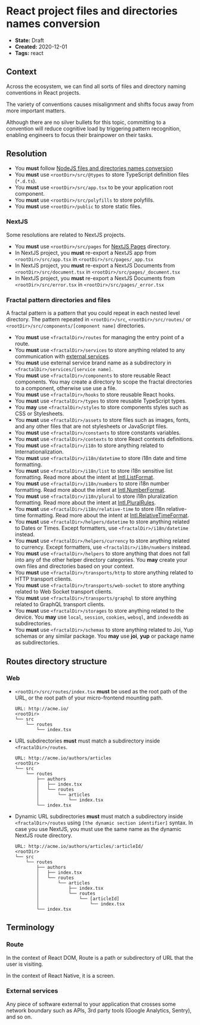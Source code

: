 # React project files and directories names conversion

* **State:** Draft
* **Created:** 2020-12-01
* **Tags:** react

## Context

Across the ecosystem, we can find all sorts of files and directory naming
conventions in React projects.

The variety of conventions causes misalignment and shifts focus away from more
important matters.

Although there are no silver bullets for this topic, committing to a convention
will reduce cognitive load by triggering pattern recognition, enabling engineers
to focus their brainpower on their tasks.

## Resolution

* You **must** follow [NodeJS files and directories names conversion](./../3122196229/README.md)
* You **must** use `<rootDir>/src/@types` to store TypeScript definition files
  (`*.d.ts`).
* You **must** use `<rootDir>/src/app.tsx` to be your application root
  component.
* You **must** use `<rootDir>/src/polyfills` to store polyfills.
* You **must** use `<rootDir>/public` to store static files.

### NextJS

Some resolutions are related to NextJS projects.

* You **must** use `<rootDir>/src/pages` for [NextJS Pages](https://nextjs.org/docs/basic-features/pages)
  directory.
* In NextJS project, you **must** re-export a NextJS app from
  `<rootDir>/src/app.tsx` in `<rootDir>/src/pages/_app.tsx`
* In NextJS project, you **must** re-export a NextJS Documents from
  `<rootDir>/src/document.tsx` in `<rootDir>/src/pages/_document.tsx`
* In NextJS project, you **must** re-export a NextJS Documents from
  `<rootDir>/src/error.tsx` in `<rootDir>/src/pages/_error.tsx`

### Fractal pattern directories and files

A fractal pattern is a pattern that you could repeat in each nested level
directory. The pattern repeated in `<rootDir>/src`, `<rootDir>/src/routes/` or
`<rootDir>/src/components/[component name]` directories.

* You **must** use `<fractalDir>/routes` for managing the entry point of a
  route.
* You **must** use `<fractalDir>/services` to store anything
  related to any communication with [external services](#external-services).
* You **must** use external service brand name as a subdirectory in
  `<fractalDir>/services/[service name]`.
* You **must** use `<fractalDir>/components` to store reusable React
  components. You may create a directory to scope the fractal directories to
  a component, otherwise use use a file.
* You **must** use `<fractalDir>/hooks` to store reusable React
  hooks.
* You **must** use `<fractalDir>/types` to store reusable TypeScript types.
* You **may** use `<fractalDir>/styles` to store components styles such as
  CSS or Stylesheets.
* You **must** use `<fractalDir>/assets` to store files such as images, fonts,
  and any other files that are not stylesheets or JavaScript files.
* You **must** use `<fractalDir>/constants` to store constants variables.
* You **must** use `<fractalDir>/contexts` to store React contexts definitions.
* You **must** use `<fractalDir>/i18n` to store anything
  related to Internationalization.
* You **must** use `<fractalDir>/i18n/datetime` to store i18n date
  and time formatting.
* You **must** use `<fractalDir>/i18n/list` to store i18n sensitive
  list formatting. Read more about the intent at [Intl.ListFormat](https://developer.mozilla.org/en-US/docs/Web/JavaScript/Reference/Global_Objects/Intl/ListFormat).
* You **must** use `<fractalDir>/i18n/numbers` to store i18n number
  formatting. Read more about the intent at [Intl.NumberFormat](https://developer.mozilla.org/en-US/docs/Web/JavaScript/Reference/Global_Objects/Intl/NumberFormat).
* You **must** use `<fractalDir>/i18n/plural` to store i18n
  pluralization formatting. Read more about the intent at [Intl.PluralRules](https://developer.mozilla.org/en-US/docs/Web/JavaScript/Reference/Global_Objects/Intl/PluralRules).
* You **must** use `<fractalDir>/i18n/relative-time` to store i18n
  relative-time formatting. Read more about the intent at [Intl.RelativeTimeFormat](https://developer.mozilla.org/en-US/docs/Web/JavaScript/Reference/Global_Objects/Intl/RelativeTimeFormat).
* You **must** use `<fractalDir>/helpers/datetime` to store anything related
  to Dates or Times. Except formatters, use `<fractalDir>/i18n/datetime`
  instead.
* You **must** use `<fractalDir>/helpers/currency` to store anything related
  to currency. Except formatters, use `<fractalDir>/i18n/numbers`
  instead.
* You **must** use `<fractalDir>/helpers` to store anything that does not
  fall into any of the other helper directory categories. You **may** create
  your own files and directories based on your context.
* You **must** use `<fractalDir>/transports/http` to store anything
  related to HTTP transport clients.
* You **must** use `<fractalDir>/transports/web-socket` to store
  anything related to Web Socket transport clients.
* You **must** use `<fractalDir>/transports/graphql` to store
  anything related to GraphQL transport clients.
* You **must** use `<fractalDir>/storages` to store anything related to the
  device. You **may** use `local`, `session`, `cookies`, `websql`, and
  `indexeddb` as subdirectories.
* You **must** use `<fractalDir>/schemas` to store anything related to Joi, Yup
  schemas or any similar package. You **may** use **joi**, **yup** or
  package name as subdirectories.

## Routes directory structure

### Web

* `<rootDir>/src/routes/index.tsx` **must** be used as the root path
  of the URL, or the root path of your micro-frontend mounting path.

  ```text
  URL: http://acme.io/
  <rootDir>
  └── src
      └── routes
          └── index.tsx
  ```

* URL subdirectories **must** must match a subdirectory inside
  `<fractalDir>/routes`.

  ```text
  URL: http://acme.io/authors/articles
  <rootDir>
  └── src
      └── routes
          ├── authors
          │   ├── index.tsx
          │   └── routes
          │       └── articles
          │           └── index.tsx
          └── index.tsx
  ```

* Dynamic URL subdirectories **must** must match a subdirectory inside
  `<fractalDir>/routes` using `[the dynamic section identifier]` syntax. In case
  you use NextJS, you must use the same name as the dynamic NextJS route
  directory.

  ```text
  URL: http://acme.io/authors/articles/:articleId/
  <rootDir>
  └── src
      └── routes
          ├── authors
          │   ├── index.tsx
          │   └── routes
          │       └── articles
          │           ├── index.tsx
          │           └── routes
          │               └── [articleId]
          │                   └── index.tsx
          └── index.tsx
  ```

## Terminology

### Route

In the context of React DOM, Route is a path or subdirectory of URL that the
user is visiting.

In the context of React Native, it is a screen.

### External services

Any piece of software external to your application that crosses some network
boundary such as APIs, 3rd party tools (Google Analytics, Sentry), and so on.
